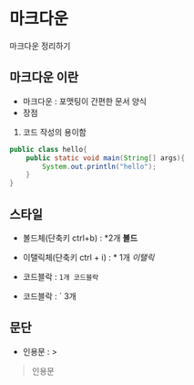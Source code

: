 # 마크다운

마크다운 정리하기

## 마크다운 이란

* 마크다운 : 포맷팅이 간편한 문서 양식
* 장점

1. 코드 작성의 용이함

```java
public class hello{
	public static void main(String[] args){
		System.out.println("hello");
    }
}
```





## 스타일

* 볼드체(단축키 ctrl+b) : *2개 **볼드**
* 이탤릭체(단축키 ctrl + i) : * 1개 *이탤릭*

* 코드블락 : `1개 코드블락`

* 코드블락 : ` 3개



## 문단

* 인용문 : > 

> 인용문

